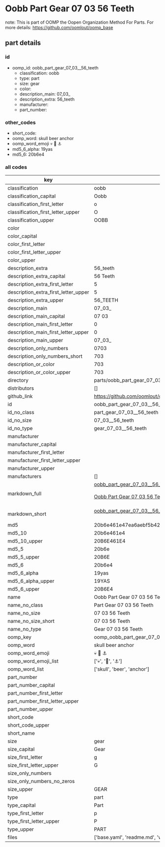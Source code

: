 # Oobb Part Gear 07 03  56 Teeth  

note: This is part of OOMP the Oopen Organization Method For Parts. For more details: https://github.com/oomlout/oomp_base

##  part details





### id
* oomp_id: oobb_part_gear_07_03__56_teeth
  * classification: oobb
  * type: part
  * size: gear
  * color: 
  * description_main: 07_03_
  * description_extra: 56_teeth
  * manufacturer: 
  * part_number: 

### other_codes
* short_code: 
* oomp_word: skull beer anchor
* oomp_word_emoji :skull: :beer: :anchor:
* md5_6_alpha: 19yas
* md5_6: 20b6e4

### all codes 
| key | value |  
| --- | --- |  
| classification | oobb |  
| classification_capital | Oobb |  
| classification_first_letter | o |  
| classification_first_letter_upper | O |  
| classification_upper | OOBB |  
| color |  |  
| color_capital |  |  
| color_first_letter |  |  
| color_first_letter_upper |  |  
| color_upper |  |  
| description_extra | 56_teeth |  
| description_extra_capital | 56 Teeth |  
| description_extra_first_letter | 5 |  
| description_extra_first_letter_upper | 5 |  
| description_extra_upper | 56_TEETH |  
| description_main | 07_03_ |  
| description_main_capital | 07 03  |  
| description_main_first_letter | 0 |  
| description_main_first_letter_upper | 0 |  
| description_main_upper | 07_03_ |  
| description_only_numbers | 0703 |  
| description_only_numbers_short | 703 |  
| description_or_color | 703 |  
| description_or_color_upper | 703 |  
| directory | parts/oobb_part_gear_07_03__56_teeth |  
| distributors | [] |  
| github_link | https://github.com/oomlout/oomlout_oomp_part_src/tree/main/parts/oobb_part_gear_07_03__56_teeth/working |  
| id | oobb_part_gear_07_03__56_teeth |  
| id_no_class | part_gear_07_03__56_teeth |  
| id_no_size | 07_03__56_teeth |  
| id_no_type | gear_07_03__56_teeth |  
| manufacturer |  |  
| manufacturer_capital |  |  
| manufacturer_first_letter |  |  
| manufacturer_first_letter_upper |  |  
| manufacturer_upper |  |  
| manufacturers | [] |  
| markdown_full | [oobb_part_gear_07_03__56_teeth](https://github.com/oomlout/oomlout_oomp_part_src/tree/main/parts/oobb_part_gear_07_03__56_teeth/working)<br>[](https://github.com/oomlout/oomlout_oomp_part_src/tree/main/parts/oobb_part_gear_07_03__56_teeth/working)<br>[Oobb Part Gear 07 03  56 Teeth](https://github.com/oomlout/oomlout_oomp_part_src/tree/main/parts/oobb_part_gear_07_03__56_teeth/working)<br><br> |  
| markdown_short | [oobb_part_gear_07_03__56_teeth](https://github.com/oomlout/oomlout_oomp_part_src/tree/main/parts/oobb_part_gear_07_03__56_teeth/working)<br><br> |  
| md5 | 20b6e461e47ea6aebf5b42c5dcd5757d |  
| md5_10 | 20b6e461e4 |  
| md5_10_upper | 20B6E461E4 |  
| md5_5 | 20b6e |  
| md5_5_upper | 20B6E |  
| md5_6 | 20b6e4 |  
| md5_6_alpha | 19yas |  
| md5_6_alpha_upper | 19YAS |  
| md5_6_upper | 20B6E4 |  
| name | Oobb Part Gear 07 03  56 Teeth |  
| name_no_class | Part Gear 07 03  56 Teeth |  
| name_no_size | 07 03  56 Teeth |  
| name_no_size_short | 07 03  56 Teeth |  
| name_no_type | Gear 07 03  56 Teeth |  
| oomp_key | oomp_oobb_part_gear_07_03__56_teeth |  
| oomp_word | skull beer anchor |  
| oomp_word_emoji | :skull: :beer: :anchor: |  
| oomp_word_emoji_list | [':skull:', ':beer:', ':anchor:'] |  
| oomp_word_list | ['skull', 'beer', 'anchor'] |  
| part_number |  |  
| part_number_capital |  |  
| part_number_first_letter |  |  
| part_number_first_letter_upper |  |  
| part_number_upper |  |  
| short_code |  |  
| short_code_upper |  |  
| short_name |  |  
| size | gear |  
| size_capital | Gear |  
| size_first_letter | g |  
| size_first_letter_upper | G |  
| size_only_numbers |  |  
| size_only_numbers_no_zeros |  |  
| size_upper | GEAR |  
| type | part |  
| type_capital | Part |  
| type_first_letter | p |  
| type_first_letter_upper | P |  
| type_upper | PART |  
| files | ['base.yaml', 'readme.md', 'working.json', 'working.yaml'] |  
